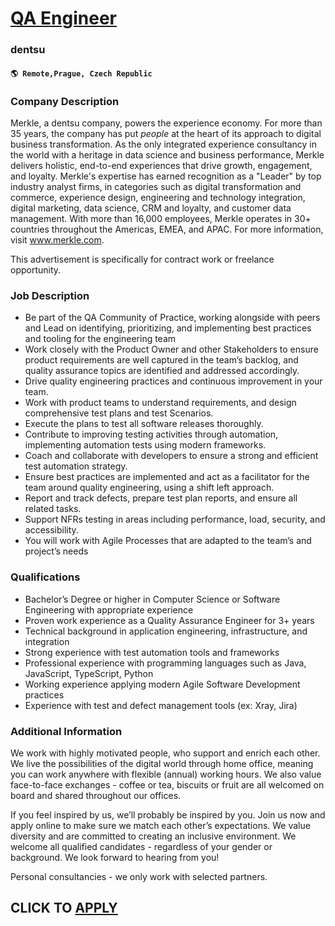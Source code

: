 # [QA Engineer](https://www.remotewlb.com/apply/qa-engineer-107869)  
### dentsu  
#### `🌎 Remote,Prague, Czech Republic`  

### **Company Description**

Merkle, a dentsu company, powers the experience economy. For more than 35 years, the company has put _people_ at the heart of its approach to digital business transformation. As the only integrated experience consultancy in the world with a heritage in data science and business performance, Merkle delivers holistic, end-to-end experiences that drive growth, engagement, and loyalty. Merkle's expertise has earned recognition as a "Leader" by top industry analyst firms, in categories such as digital transformation and commerce, experience design, engineering and technology integration, digital marketing, data science, CRM and loyalty, and customer data management. With more than 16,000 employees, Merkle operates in 30+ countries throughout the Americas, EMEA, and APAC. For more information, visit www.merkle.com.

This advertisement is specifically for contract work or freelance opportunity.

###  **Job Description**

  * Be part of the QA Community of Practice, working alongside with peers and Lead on identifying, prioritizing, and implementing best practices and tooling for the engineering team
  * Work closely with the Product Owner and other Stakeholders to ensure product requirements are well captured in the team’s backlog, and quality assurance topics are identified and addressed accordingly.
  * Drive quality engineering practices and continuous improvement in your team.
  * Work with product teams to understand requirements, and design comprehensive test plans and test Scenarios.
  * Execute the plans to test all software releases thoroughly.
  * Contribute to improving testing activities through automation, implementing automation tests using modern frameworks.
  * Coach and collaborate with developers to ensure a strong and efficient test automation strategy.
  * Ensure best practices are implemented and act as a facilitator for the team around quality engineering, using a shift left approach.
  * Report and track defects, prepare test plan reports, and ensure all related tasks.
  * Support NFRs testing in areas including performance, load, security, and accessibility.
  * You will work with Agile Processes that are adapted to the team’s and project’s needs

###  **Qualifications**

  * Bachelor’s Degree or higher in Computer Science or Software Engineering with appropriate experience
  * Proven work experience as a Quality Assurance Engineer for 3+ years
  * Technical background in application engineering, infrastructure, and integration
  * Strong experience with test automation tools and frameworks
  * Professional experience with programming languages such as Java, JavaScript, TypeScript, Python
  * Working experience applying modern Agile Software Development practices
  * Experience with test and defect management tools (ex: Xray, Jira)

###  **Additional Information**

We work with highly motivated people, who support and enrich each other. We live the possibilities of the digital world through home office, meaning you can work anywhere with flexible (annual) working hours. We also value face-to-face exchanges - coffee or tea, biscuits or fruit are all welcomed on board and shared throughout our offices.

If you feel inspired by us, we’ll probably be inspired by you. Join us now and apply online to make sure we match each other’s expectations. We value diversity and are committed to creating an inclusive environment. We welcome all qualified candidates - regardless of your gender or background. We look forward to hearing from you!

Personal consultancies - we only work with selected partners.

  
## CLICK TO [APPLY](https://www.remotewlb.com/apply/qa-engineer-107869)

